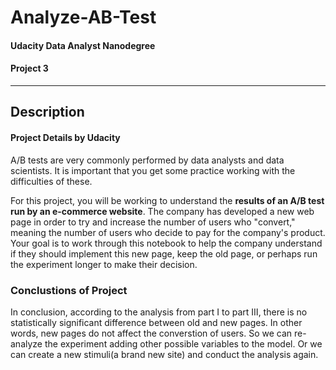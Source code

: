 # Analyze-AB-Test
#### Udacity Data Analyst Nanodegree
#### Project 3
---

## Description
#### Project Details by Udacity

A/B tests are very commonly performed by data analysts and data scientists. It is important that you get some practice working with the difficulties of these.

For this project, you will be working to understand the **results of an A/B test run by an e-commerce website**. The company has developed a new web page in order to try and increase the number of users who "convert," meaning the number of users who decide to pay for the company's product. Your goal is to work through this notebook to help the company understand if they should implement this new page, keep the old page, or perhaps run the experiment longer to make their decision.

### Conclustions of Project

In conclusion, according to the analysis from part Ⅰ to part Ⅲ, there is no statistically significant difference between old and new pages. In other words, new pages do not affect the converstion of users. So we can re-analyze the experiment adding other possible variables to the model. Or we can create a new stimuli(a brand new site) and conduct the analysis again.